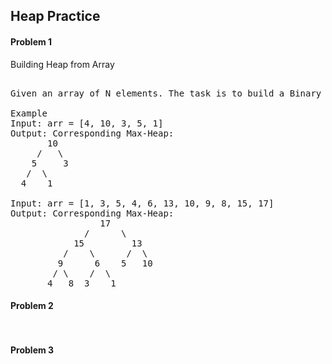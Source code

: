 ## Heap Practice 

#### Problem 1 

Building Heap from Array

<pre> 
Given an array of N elements. The task is to build a Binary Heap from the given array. The heap can be either Max Heap or Min Heap.

Example
Input: arr = [4, 10, 3, 5, 1]
Output: Corresponding Max-Heap:
       10
     /   \
    5     3
   /  \
  4    1

Input: arr = [1, 3, 5, 4, 6, 13, 10, 9, 8, 15, 17]
Output: Corresponding Max-Heap:
                 17
              /      \
            15         13
          /    \      /  \
         9      6    5   10
        / \    /  \
       4   8  3    1
</pre>

#### Problem 2 

<pre> 
</pre> 

#### Problem 3

<pre> 
</pre> 
